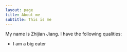 ```yaml
---
layout: page
title: About me
subtitle: This is me
---
```


My name is Zhijian Jiang. I have the following qualities:

- I am a big eater
